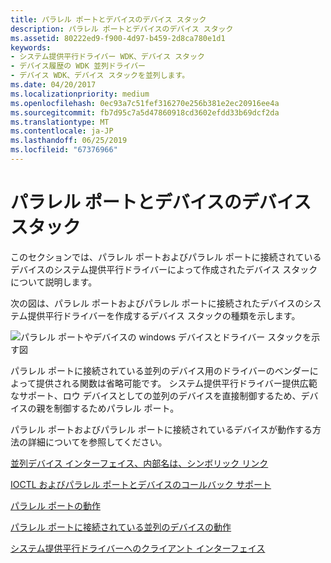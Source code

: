```yaml
---
title: パラレル ポートとデバイスのデバイス スタック
description: パラレル ポートとデバイスのデバイス スタック
ms.assetid: 80222ed9-f900-4d97-b459-2d8ca780e1d1
keywords:
- システム提供平行ドライバー WDK、デバイス スタック
- デバイス履歴の WDK 並列ドライバー
- デバイス WDK、デバイス スタックを並列します。
ms.date: 04/20/2017
ms.localizationpriority: medium
ms.openlocfilehash: 0ec93a7c51fef316270e256b381e2ec20916ee4a
ms.sourcegitcommit: fb7d95c7a5d47860918cd3602efdd33b69dcf2da
ms.translationtype: MT
ms.contentlocale: ja-JP
ms.lasthandoff: 06/25/2019
ms.locfileid: "67376966"
---
```

# <a name="device-stacks-for-parallel-ports-and-devices"></a>パラレル ポートとデバイスのデバイス スタック





このセクションでは、パラレル ポートおよびパラレル ポートに接続されているデバイスのシステム提供平行ドライバーによって作成されたデバイス スタックについて説明します。

次の図は、パラレル ポートおよびパラレル ポートに接続されたデバイスのシステム提供平行ドライバーを作成するデバイス スタックの種類を示します。

![パラレル ポートやデバイスの windows デバイスとドライバー スタックを示す図](images/parport4.png)

パラレル ポートに接続されている並列のデバイス用のドライバーのベンダーによって提供される関数は省略可能です。 システム提供平行ドライバー提供広範なサポート、ロウ デバイスとしての並列のデバイスを直接制御するため、デバイスの親を制御するためパラレル ポート。

パラレル ポートおよびパラレル ポートに接続されているデバイスが動作する方法の詳細についてを参照してください。

[並列デバイス インターフェイス、内部名は、シンボリック リンク](parallel-device-interfaces--internal-names--and-symbolic-links.md)

[IOCTL およびパラレル ポートとデバイスのコールバック サポート](ioctl-and-callback-support-for-parallel-ports-and-devices.md)

[パラレル ポートの動作](operating-a-parallel-port.md)

[パラレル ポートに接続されている並列のデバイスの動作](operating-a-parallel-device-attached-to-a-parallel-port.md)

[システム提供平行ドライバーへのクライアント インターフェイス](https://docs.microsoft.com/windows-hardware/drivers/ddi/content/index)

 

 




